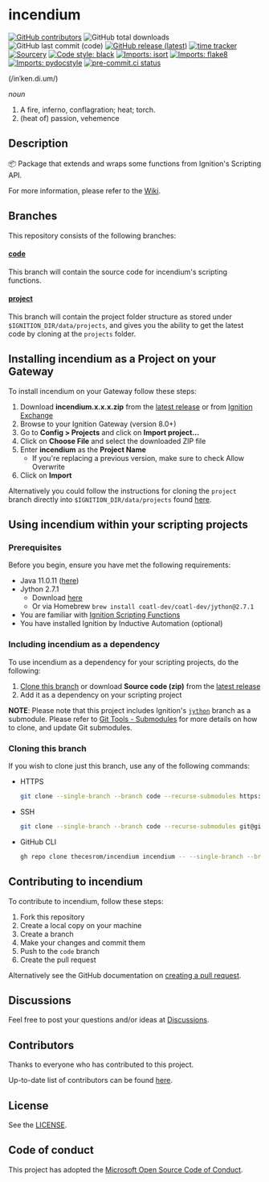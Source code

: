 # incendium
<!--- Badges --->
[![GitHub contributors](https://img.shields.io/github/contributors/thecesrom/incendium)](https://github.com/thecesrom/incendium/graphs/contributors)
![GitHub total downloads](https://img.shields.io/github/downloads/thecesrom/incendium/total)
![GitHub last commit (code)](https://img.shields.io/github/last-commit/thecesrom/incendium)
[![GitHub release (latest)](https://img.shields.io/github/v/release/thecesrom/incendium)](https://github.com/thecesrom/incendium/releases/latest)
[![time tracker](https://wakatime.com/badge/github/thecesrom/incendium.svg)](https://wakatime.com/badge/github/thecesrom/incendium)
[![Sourcery](https://img.shields.io/badge/Sourcery-enabled-brightgreen)](https://sourcery.ai)
[![Code style: black](https://img.shields.io/badge/code%20style-black-000000.svg)](https://github.com/psf/black)
[![Imports: isort](https://img.shields.io/badge/%20imports-isort-%231674b1?style=flat&labelColor=ef8336)](https://pycqa.github.io/isort/)
[![Imports: flake8](https://img.shields.io/badge/%20imports-flake8-%231674b1?style=flat&labelColor=ef8336)](https://flake8.pycqa.org/en/latest/)
[![Imports: pydocstyle](https://img.shields.io/badge/%20imports-pydocstyle-%231674b1?style=flat&labelColor=ef8336)](https://www.pydocstyle.org/en/stable/)
[![pre-commit.ci status](https://results.pre-commit.ci/badge/github/thecesrom/incendium/code.svg)](https://results.pre-commit.ci/latest/github/thecesrom/incendium/code)

(/inˈken.di.um/)

_noun_
1. A fire, inferno, conflagration; heat; torch.
1. (heat of) passion, vehemence

## Description

:package: Package that extends and wraps some functions from Ignition's Scripting API.

For more information, please refer to the [Wiki](https://github.com/thecesrom/incendium/wiki).

## Branches

This repository consists of the following branches:

#### [code](https://github.com/thecesrom/incendium/tree/code)
This branch will contain the source code for incendium's scripting functions.

#### [project](https://github.com/thecesrom/incendium/tree/project)
This branch will contain the project folder structure as stored under `$IGNITION_DIR/data/projects`, and gives you the ability to get the latest code by cloning at the `projects` folder.

## Installing incendium as a Project on your Gateway

To install incendium on your Gateway follow these steps:

1. Download **incendium.x.x.x.zip** from the [latest release](https://github.com/thecesrom/incendium/releases/latest) or from [Ignition Exchange](https://inductiveautomation.com/exchange/2104)
1. Browse to your Ignition Gateway (version 8.0+)
1. Go to **Config > Projects** and click on **Import project...**
1. Click on **Choose File** and select the downloaded ZIP file
1. Enter **incendium** as the **Project Name**
    * If you're replacing a previous version, make sure to check Allow Overwrite
1. Click on **Import**

Alternatively you could follow the instructions for cloning the `project` branch directly into `$IGNITION_DIR/data/projects` found [here](https://github.com/thecesrom/incendium/tree/project#cloning-this-branch).

## Using incendium within your scripting projects

### Prerequisites

Before you begin, ensure you have met the following requirements:
* Java 11.0.11 ([here](https://www.azul.com/downloads/?version=java-11-lts&package=jdk)) 
* Jython 2.7.1
    * Download [here](https://search.maven.org/remotecontent?filepath=org/python/jython-installer/2.7.1/jython-installer-2.7.1.jar)
    * Or via Homebrew `brew install coatl-dev/coatl-dev/jython@2.7.1`
* You are familiar with [Ignition Scripting Functions](https://docs.inductiveautomation.com/display/DOC81/Scripting+Functions)
* You have installed Ignition by Inductive Automation (optional)

### Including incendium as a dependency

To use incendium as a dependency for your scripting projects, do the following:

1. [Clone this branch](#cloning-this-branch) or download **Source code (zip)** from the [latest release](https://github.com/thecesrom/incendium/releases/latest)
1. Add it as a dependency on your scripting project

**NOTE**: Please note that this project includes Ignition's [`jython`](https://github.com/thecesrom/Ignition/tree/jython) branch as a submodule. Please refer to [Git Tools - Submodules](https://git-scm.com/book/en/v2/Git-Tools-Submodules) for more details on how to clone, and update Git submodules.

### Cloning this branch

If you wish to clone just this branch, use any of the following commands:

- HTTPS
    ```bash
    git clone --single-branch --branch code --recurse-submodules https://github.com/thecesrom/incendium.git incendium
    ```
- SSH
    ```bash
    git clone --single-branch --branch code --recurse-submodules git@github.com:thecesrom/incendium.git incendium
    ```
- GitHub CLI
    ```bash
    gh repo clone thecesrom/incendium incendium -- --single-branch --branch code --recurse-submodules
    ```

## Contributing to incendium

To contribute to incendium, follow these steps:

1. Fork this repository
1. Create a local copy on your machine
1. Create a branch
1. Make your changes and commit them
1. Push to the `code` branch
1. Create the pull request

Alternatively see the GitHub documentation on [creating a pull request](https://help.github.com/en/github/collaborating-with-issues-and-pull-requests/creating-a-pull-request).

## Discussions

Feel free to post your questions and/or ideas at [Discussions](https://github.com/thecesrom/incendium/discussions).

## Contributors

Thanks to everyone who has contributed to this project.

Up-to-date list of contributors can be found [here](https://github.com/thecesrom/incendium/graphs/contributors).

## License

See the [LICENSE](https://github.com/thecesrom/incendium/blob/HEAD/LICENSE).

## Code of conduct

This project has adopted the [Microsoft Open Source Code of Conduct](https://opensource.microsoft.com/codeofconduct/).
